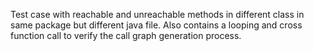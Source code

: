 Test case with reachable and unreachable methods in different class in same package but different java file.
Also contains a looping and cross function call to verify the call graph generation process.
